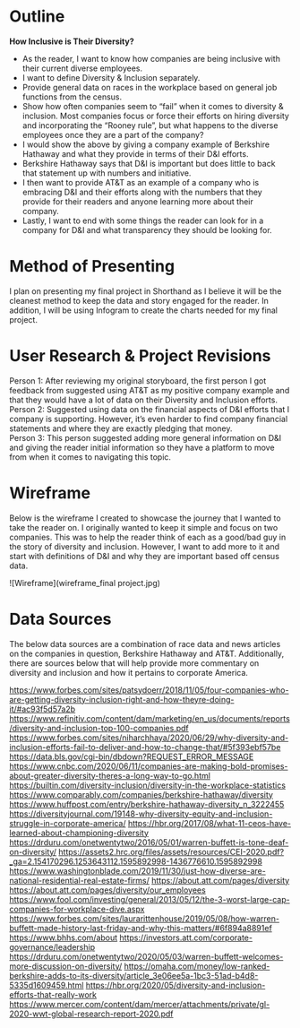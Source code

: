 # Outline

**How Inclusive is Their Diversity?**

-	As the reader, I want to know how companies are being inclusive with their current diverse employees.  
-	I want to define Diversity & Inclusion separately.
-	Provide general data on races in the workplace based on general job functions from the census.  
-	Show how often companies seem to “fail” when it comes to diversity & inclusion.  Most companies focus or force their efforts on hiring diversity and incorporating the “Rooney rule”, but what happens to the diverse employees once they are a part of the company?
-	I would show the above by giving a company example of Berkshire Hathaway and what they provide in terms of their D&I efforts. 
-	Berkshire Hathaway says that D&I is important but does little to back that statement up with numbers and initiative. 
-	I then want to provide AT&T as an example of a company who is embracing D&I and their efforts along with the numbers that they provide for their readers and anyone learning more about their company.  
-	Lastly, I want to end with some things the reader can look for in a company for D&I and what transparency they should be looking for. 

# Method of Presenting

I plan on presenting my final project in Shorthand as I believe it will be the cleanest method to keep the data and story engaged for the reader.  In addition, I will be using Infogram to create the charts needed for my final project.

# User Research & Project Revisions

Person 1: 
After reviewing my original storyboard, the first person I got feedback from suggested using AT&T as my positive company example and that they would have a lot of data on their Diversity and Inclusion efforts. 
Person 2: 
Suggested using data on the financial aspects of D&I efforts that I company is supporting.  However, it’s even harder to find company financial statements and where they are exactly pledging that money.  
Person 3: 
This person suggested adding more general information on D&I and giving the reader initial information so they have a platform to move from when it comes to navigating this topic. 


# Wireframe

Below is the wireframe I created to showcase the journey that I wanted to take the reader on.  I originally wanted to keep it simple and focus on two companies.  This was to help the reader think of each as a good/bad guy in the story of diversity and inclusion.  However, I want to add more to it and start with definitions of D&I and why they are important based off census data. 

![Wireframe](wireframe_final project.jpg)

# Data Sources

The below data sources are a combination of race data and news articles on the companies in question, Berkshire Hathaway and AT&T.  Additionally, there are sources below that will help provide more commentary on diversity and inclusion and how it pertains to corporate America. 

https://www.forbes.com/sites/patsydoerr/2018/11/05/four-companies-who-are-getting-diversity-inclusion-right-and-how-theyre-doing-it/#ac93f5d57a2b 
https://www.refinitiv.com/content/dam/marketing/en_us/documents/reports/diversity-and-inclusion-top-100-companies.pdf
https://www.forbes.com/sites/niharchhaya/2020/06/29/why-diversity-and-inclusion-efforts-fail-to-deliver-and-how-to-change-that/#5f393ebf57be
https://data.bls.gov/cgi-bin/dbdown?REQUEST_ERROR_MESSAGE
https://www.cnbc.com/2020/06/11/companies-are-making-bold-promises-about-greater-diversity-theres-a-long-way-to-go.html
https://builtin.com/diversity-inclusion/diversity-in-the-workplace-statistics
https://www.comparably.com/companies/berkshire-hathaway/diversity
https://www.huffpost.com/entry/berkshire-hathaway-diversity_n_3222455
https://diversityjournal.com/19148-why-diversity-equity-and-inclusion-struggle-in-corporate-america/
https://hbr.org/2017/08/what-11-ceos-have-learned-about-championing-diversity
https://drduru.com/onetwentytwo/2016/05/01/warren-buffett-is-tone-deaf-on-diversity/
https://assets2.hrc.org/files/assets/resources/CEI-2020.pdf?_ga=2.154170296.1253643112.1595892998-1436776610.1595892998
https://www.washingtonblade.com/2019/11/30/just-how-diverse-are-national-residential-real-estate-firms/
https://about.att.com/pages/diversity
https://about.att.com/pages/diversity/our_employees
https://www.fool.com/investing/general/2013/05/12/the-3-worst-large-cap-companies-for-workplace-dive.aspx
https://www.forbes.com/sites/laurarittenhouse/2019/05/08/how-warren-buffett-made-history-last-friday-and-why-this-matters/#6f894a8891ef
https://www.bhhs.com/about
https://investors.att.com/corporate-governance/leadership
https://drduru.com/onetwentytwo/2020/05/03/warren-buffett-welcomes-more-discussion-on-diversity/
https://omaha.com/money/low-ranked-berkshire-adds-to-its-diversity/article_3e06ee5a-1bc3-51ad-b4d8-5335d1609459.html
https://hbr.org/2020/05/diversity-and-inclusion-efforts-that-really-work
https://www.mercer.com/content/dam/mercer/attachments/private/gl-2020-wwt-global-research-report-2020.pdf

